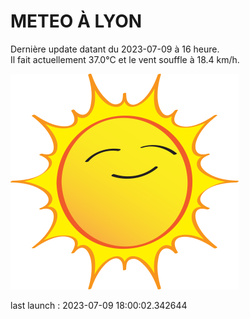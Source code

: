 # METEO À LYON

Dernière update datant du 2023-07-09 à 16 heure.  
Il fait actuellement 37.0°C et le vent souffle à 18.4 km/h.      

![](./.github/sun.png)

last launch : 2023-07-09 18:00:02.342644
